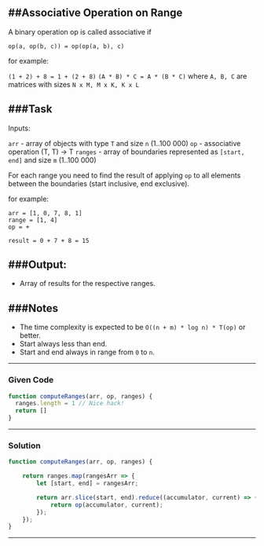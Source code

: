 ##Associative Operation on Range
---

A binary operation op is called associative if

```op(a, op(b, c)) = op(op(a, b), c)```

for example:


```(1 + 2) + 8 = 1 + (2 + 8)```
```(A * B) * C = A * (B * C)``` where ```A, B, C``` are matrices with sizes ```N x M, M x K, K x L```


###Task
---
Inputs:

```arr``` - array of objects with type ```T``` and size ```n``` (1..100 000)
```op``` - associative operation (T, T) -> T
```ranges``` - array of boundaries represented as ```[start, end]``` and size ```m``` (1..100 000)

For each range you need to find the result of applying ```op``` to all elements between the boundaries (start inclusive, end exclusive).

for example:

```
arr = [1, 0, 7, 8, 1]  
range = [1, 4]  
op = +

result = 0 + 7 + 8 = 15
```
###Output:
---

- Array of results for the respective ranges.

###Notes
---
- The time complexity is expected to be ```O((n + m) * log n) * T(op)``` or better.
- Start always less than end.
- Start and end always in range from ```0``` to ```n```.

---
### Given Code
```javascript
function computeRanges(arr, op, ranges) {
  ranges.length = 1 // Nice hack! 
  return []
}
```

---
### Solution

```javascript
function computeRanges(arr, op, ranges) {

    return ranges.map(rangesArr => {
        let [start, end] = rangesArr;

        return arr.slice(start, end).reduce((accumulator, current) => {
            return op(accumulator, current);
        });
    });
}
```

---
